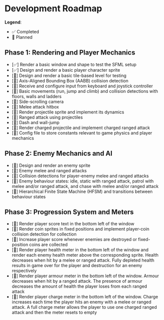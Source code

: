 # Development Roadmap

**Legend**:

- ✅ Completed  
- 📌 Planned

## Phase 1: Rendering and Player Mechanics 

- [✅] Render a basic window and shape to test the SFML setup
- [✅] Design and render a basic player character sprite
- [📌] Design and render a basic tile-based level for testing
- [📌] Axis-Aligned Bounding Box (AABB) collision detection
- [📌] Receive and configure input from keyboard and joystick controller 
- [📌] Basic movements (run, jump and climb) and collision detections with floors, walls and ladders 
- [📌] Side-scrolling camera  
- [📌] Melee attack hitbox  
- [📌] Render projectile sprite and implement its dynamics 
- [📌] Ranged attack using projectiles
- [📌] Dash and wall-jump
- [📌] Render charged projectile and implement charged ranged attack
- [📌] Config file to store constants relevant to game physics and player mechanics

## Phase 2: Enemy Mechanics and AI

- [📌] Design and render an enemy sprite 
- [📌] Enemy melee and ranged attacks 
- [📌] Collision detections for player-enemy melee and ranged attacks
- [📌] Enemy behaviour states: idle, static with ranged attack, patrol with melee
and/or ranged attack, and chase with melee and/or ranged attack
- [📌] Hierarchical Finite State Machine (HFSM) and transitions between behaviour states

## Phase 3: Progression System and Meters

- [📌] Render player score text in the bottom left of the window
- [📌] Render coin sprites in fixed positions and implement player-coin collision detection for collection  
- [📌] Increase player score whenever enemies are destroyed or fixed-position coins are collected
- [📌] Render player health meter in the bottom left of the window and render each enemy health meter above the corresponding sprite. Health decreases when hit by a melee or ranged attack. Fully depleted health results in game over for the player and destruction for an enemy respectively
- [📌] Render player armour meter in the bottom left of the window. Armour decreases when hit by a ranged attack. The presence of armour decreases the amount of health the player loses from each ranged attack
- [📌] Render player charge meter in the bottom left of the window. Charge increases each time the player hits an enemy with a melee or ranged attack. A full charge meter allows the player to use one charged ranged attack and then the meter resets to empty  